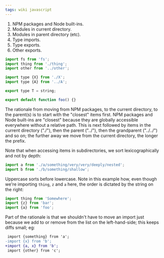 ```yaml
---
tags: wiki javascript
---
```


1. NPM packages and Node built-ins.
2. Modules in current directory.
3. Modules in parent directory (etc).
4. Type imports.
5. Type exports.
6. Other exports.

```javascript
import fs from 'fs';
import thing from './thing';
import other from '../other';

import type {X} from './X';
import type {A} from '../A';

export type T = string;

export default function foo() {}
```

The rationale from moving from NPM packages, to the current directory, to the parent(s) is to start with the "closest" items first. NPM packages and Node built-ins are "closest" because they are globally accessible everywhere without a relative path. This is next followed by items in the current directory ("./"), then the parent ("../"), then the grandparent ("../../") and so on; the further away we move from the current directory, the longer the prefix.

Note that when accessing items in subdirectories, we sort lexicographically and not by depth:

```javascript
import a from './a/something/very/very/deeply/nested';
import b from './b/something/shallow';
```

Uppercase sorts before lowercase. Note in this example how, even though we're importing `thing`, `z` and `a` here, the order is dictated by the string on the right:

```javascript
import thing from 'Somewhere';
import {z} from 'bar';
import {a} from 'foo';
```

Part of the rationale is that we shouldn't have to move an import just because we add to or remove from the list on the left-hand-side; this keeps diffs small; eg:

```diff
 import {something} from 'a';
-import {x} from 'b';
+import {a, x} from 'b';
 import {other} from 'c';
```
